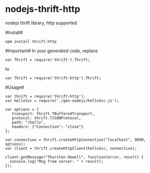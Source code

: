 # nodejs-thrift-http
nodejs thrift library, http supported

#Install#
```
npm install thrift-http
```

#Important#
In your generated code, replace
```
var Thrift = require('thrift').Thrift; 
```
to
```
var Thrift = require('thrift-http').Thrift;
```

#Usage#
```
var thrift = require('thrift-http');
var helloSvc = require('./gen-nodejs/helloSvc.js');

var options = {
   transport: thrift.TBufferedTransport,
   protocol: thrift.TJSONProtocol,
   path: "/hello",
   headers: {"Connection": "close"}
};

var connection = thrift.createHttpConnection("localhost", 9090, options);
var client = thrift.createHttpClient(helloSvc, connection);

client.getMessage("Thurston Howell", function(error, result) {
  console.log("Msg from server: " + result);
});
```
